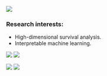 ![](https://komarev.com/ghpvc/?username=Shahin-Roshani&style=for-the-badge)
### Research interests:

* High-dimensional survival analysis.
* Interpretable machine learning.

![](https://img.shields.io/badge/R-276DC3?style=for-the-badge&logo=r&logoColor=white)
![](https://img.shields.io/badge/RStudio-75AADB?style=for-the-badge&logo=RStudio&logoColor=white)

![](https://github-readme-stats.vercel.app/api/top-langs/?username=Shahin-Roshani)
![](https://starchart.cc/Shahin-Roshani/CSCNet.svg)
